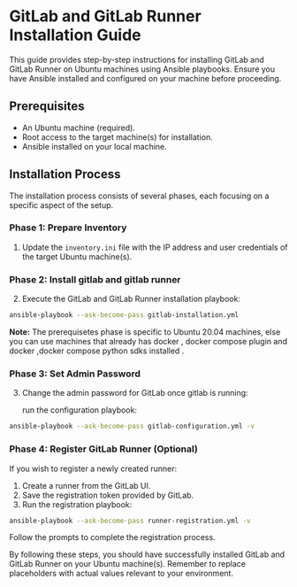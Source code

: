 # GitLab and GitLab Runner Installation Guide

This guide provides step-by-step instructions for installing GitLab and GitLab Runner on Ubuntu machines using Ansible playbooks. Ensure you have Ansible installed and configured on your machine before proceeding.

## Prerequisites

- An Ubuntu machine (required).
- Root access to the target machine(s) for installation.
- Ansible installed on your local machine.

## Installation Process

The installation process consists of several phases, each focusing on a specific aspect of the setup.

### Phase 1: Prepare Inventory

1. Update the `inventory.ini` file with the IP address and user credentials of the target Ubuntu machine(s).

### Phase 2: Install gitlab and gitlab runner
2. Execute the GitLab and GitLab Runner installation playbook:

```bash
ansible-playbook --ask-become-pass gitlab-installation.yml
```

   **Note:** The prerequisetes phase is specific to Ubuntu 20.04 machines, else you can use machines that already has docker , docker compose plugin and docker ,docker compose python sdks installed  .


### Phase 3: Set Admin Password

3. Change the admin password for GitLab once gitlab is running:

   run the configuration playbook:

```bash
ansible-playbook --ask-become-pass gitlab-configuration.yml -v
```

### Phase 4: Register GitLab Runner (Optional)

If you wish to register a newly created runner:

1. Create a runner from the GitLab UI.
2. Save the registration token provided by GitLab.
3. Run the registration playbook:

```bash
ansible-playbook --ask-become-pass runner-registration.yml -v
```

   Follow the prompts to complete the registration process.

By following these steps, you should have successfully installed GitLab and GitLab Runner on your Ubuntu machine(s). Remember to replace placeholders with actual values relevant to your environment.
